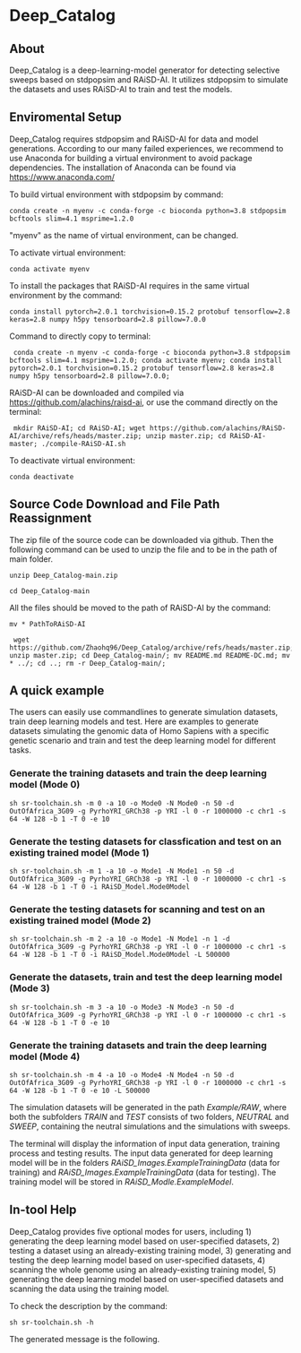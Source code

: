 # Deep_Catalog

## About
Deep_Catalog is a deep-learning-model generator for detecting selective sweeps based on stdpopsim and RAiSD-AI. It utilizes stdpopsim to simulate the datasets and uses RAiSD-AI to train and test the models.

## Enviromental Setup
Deep_Catalog requires stdpopsim and RAiSD-AI for data and model generations. According to our many failed experiences, we recommend to use Anaconda for building a virtual environment to avoid package dependencies. The installation of Anaconda can be found via https://www.anaconda.com/

To build virtual environment with stdpopsim by command:

``conda create -n myenv -c conda-forge -c bioconda python=3.8 stdpopsim bcftools slim=4.1 msprime=1.2.0``

"myenv" as the name of virtual environment, can be changed.

To activate virtual environment:

``conda activate myenv``

To install the packages that RAiSD-AI requires in the same virtual environment by the command:

``conda install pytorch=2.0.1 torchvision=0.15.2 protobuf tensorflow=2.8 keras=2.8 numpy h5py tensorboard=2.8 pillow=7.0.0``

Command to directly copy to terminal:

```
 conda create -n myenv -c conda-forge -c bioconda python=3.8 stdpopsim bcftools slim=4.1 msprime=1.2.0; conda activate myenv; conda install pytorch=2.0.1 torchvision=0.15.2 protobuf tensorflow=2.8 keras=2.8 numpy h5py tensorboard=2.8 pillow=7.0.0;
```

RAiSD-AI can be downloaded and compiled via https://github.com/alachins/raisd-ai, or use the command directly on the terminal:

```
 mkdir RAiSD-AI; cd RAiSD-AI; wget https://github.com/alachins/RAiSD-AI/archive/refs/heads/master.zip; unzip master.zip; cd RAiSD-AI-master; ./compile-RAiSD-AI.sh
```

To deactivate virtual environment:

``conda deactivate``

## Source Code Download and File Path Reassignment
The zip file of the source code can be downloaded via github. Then the following command can be used to unzip the file and to be in the path of main folder.

``unzip Deep_Catalog-main.zip``

``cd Deep_Catalog-main``

All the files should be moved to the path of RAiSD-AI by the command:

``mv * PathToRAiSD-AI``

```
 wget https://github.com/Zhaohq96/Deep_Catalog/archive/refs/heads/master.zip; unzip master.zip; cd Deep_Catalog-main/; mv README.md README-DC.md; mv * ../; cd ..; rm -r Deep_Catalog-main/;
```

## A quick example
The users can easily use commandlines to generate simulation datasets, train deep learning models and test. Here are examples to generate datasets simulating the genomic data of Homo Sapiens with a specific genetic scenario and train and test the deep learning model for different tasks.

### Generate the training datasets and train the deep learning model (Mode 0)

```
sh sr-toolchain.sh -m 0 -a 10 -o Mode0 -N Mode0 -n 50 -d OutOfAfrica_3G09 -g PyrhoYRI_GRCh38 -p YRI -l 0 -r 1000000 -c chr1 -s 64 -W 128 -b 1 -T 0 -e 10
```

### Generate the testing datasets for classfication and test on an existing trained model (Mode 1)

```
sh sr-toolchain.sh -m 1 -a 10 -o Mode1 -N Mode1 -n 50 -d OutOfAfrica_3G09 -g PyrhoYRI_GRCh38 -p YRI -l 0 -r 1000000 -c chr1 -s 64 -W 128 -b 1 -T 0 -i RAiSD_Model.Mode0Model
```

### Generate the testing datasets for scanning and test on an existing trained model (Mode 2)

```
sh sr-toolchain.sh -m 2 -a 10 -o Mode1 -N Mode1 -n 1 -d OutOfAfrica_3G09 -g PyrhoYRI_GRCh38 -p YRI -l 0 -r 1000000 -c chr1 -s 64 -W 128 -b 1 -T 0 -i RAiSD_Model.Mode0Model -L 500000
```

### Generate the datasets, train and test the deep learning model (Mode 3)

```
sh sr-toolchain.sh -m 3 -a 10 -o Mode3 -N Mode3 -n 50 -d OutOfAfrica_3G09 -g PyrhoYRI_GRCh38 -p YRI -l 0 -r 1000000 -c chr1 -s 64 -W 128 -b 1 -T 0 -e 10
```

### Generate the training datasets and train the deep learning model (Mode 4)

```
sh sr-toolchain.sh -m 4 -a 10 -o Mode4 -N Mode4 -n 50 -d OutOfAfrica_3G09 -g PyrhoYRI_GRCh38 -p YRI -l 0 -r 1000000 -c chr1 -s 64 -W 128 -b 1 -T 0 -e 10 -L 500000
```



The simulation datasets will be generated in the path _Example/RAW_, where both the subfolders _TRAIN_ and _TEST_ consists of two folders, _NEUTRAL_ and _SWEEP_, containing the neutral simulations and the simulations with sweeps.

The terminal will display the information of input data generation, training process and testing results. The input data generated for deep learning model will be in the folders _RAiSD_Images.ExampleTrainingData_ (data for training) and _RAiSD_Images.ExampleTrainingData_ (data for testing). The training model will be stored in _RAiSD_Modle.ExampleModel_.

## In-tool Help
Deep_Catalog provides five optional modes for users, including 1) generating the deep learning model based on user-specified datasets, 2) testing a dataset using an already-existing training model, 3) generating and testing the deep learning model based on user-specified datasets, 4) scanning the whole genome using an already-existing training model, 5) generating the deep learning model based on user-specified datasets and scanning the data using the training model.

To check the description by the command:

``sh sr-toolchain.sh -h``

The generated message is the following. 
